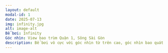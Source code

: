 ```yaml
---
layout: default
modal-id: 1
date: 2025-07-13
img: infinity.jpg
alt: image-alt
Bể bơi: Infinity
Góc nhìn: View bao trùm Quận 1, Sông Sài Gòn
description: Bể bơi vô cực với góc nhìn từ trên cao, góc nhìn bao quát Quận 1, Hồ Chí Minh
---
```

